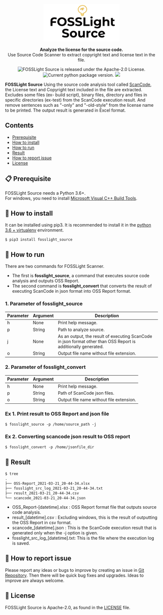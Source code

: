 <p align="center">
  <a href="https://github.com/LGE-OSS/fosslight_source">
    <img alt="fosslight" src="docs/img/fosslight_source.png">
  </a>
</p>
<p align="center">
  <strong>Analyze the license for the source code.</strong><br>
  Use Source Code Scanner to extract copyright text and license text in the file.
</p>

<p align="center">
    <img src="https://img.shields.io/badge/license-Apache--2.0-orange.svg" alt="FOSSLight Source is released under the Apache-2.0 License." />
    <img src="https://img.shields.io/badge/pypi-1.4.0-brightgreen.svg" alt="Current python package version." />
    <img src="https://img.shields.io/badge/python-3.6+-blue.svg" />
</p>

**FOSSLight Source** Using the source code analysis tool called [ScanCode][sc], the License text and Copyright text included in the file are extracted. Excludes some files (ex- build script), binary files, directory and files in specific directories (ex-test) from the ScanCode execution result. And remove sentences such as "-only" and "-old-style" from the license name to be printed. The output result is generated in Excel format.

[sc]: https://github.com/nexB/scancode-toolkit

## Contents

- [Prerequisite](#-prerequisite)
- [How to install](#-how-to-install)
- [How to run](#-how-to-run)
- [Result](#-result)
- [How to report issue](#-how-to-report-issue)
- [License](#-license)


## 📋 Prerequisite

FOSSLight Source needs a Python 3.6+.    
For windows, you need to install [Microsoft Visual C++ Build Tools][ms_build].

[ms_build]: https://visualstudio.microsoft.com/vs/older-downloads/

## 🎉 How to install

It can be installed using pip3. It is recommended to install it in the [python 3.6 + virtualenv](docs/Guide_virtualenv.md) environment.

```
$ pip3 install fosslight_source
```

## 🚀 How to run

There are two commands for FOSSLight Scanner. 
- The first is **fosslight_source**, a command that executes source code analysis and outputs OSS Report.
- The second command is **fosslight_convert** that converts the result of executing ScanCode in json format into OSS Report format.

### 1. Parameter of fosslight_source      
| Parameter  | Argument | Description |
| ------------- | ------------- | ------------- |
| h | None | Print help message. | 
| p | String | Path to analyze source. | 
| j | None | As an output, the result of executing ScanCode in json format other than OSS Report is additionally generated. | 
| o | String | Output file name without file extension. | 

### 2. Parameter of fosslight_convert      
| Parameter  | Argument | Description |
| ------------- | ------------- | ------------- |
| h | None | Print help message. | 
| p | String | Path of ScanCode json files. | 
| o | String | Output file name without file extension. | 
   

### Ex 1. Print result to OSS Report and json file
```
$ fosslight_source -p /home/source_path -j
```

### Ex 2. Converting scancode json result to OSS report
```
$ fosslight_convert -p /home/jsonfile_dir
```

## 📁 Result

```
$ tree
.
├── OSS-Report_2021-03-21_20-44-34.xlsx
├── fosslight_src_log_2021-03-21_20-44-34.txt
├── result_2021-03-21_20-44-34.csv
└── scancode_2021-03-21_20-44-34.json

```
- OSS_Report-[datetime].xlsx : OSS Report format file that outputs source code analysis.
- result_[datetime].csv : Excluding windows, this is the result of outputting the OSS Report in csv format.
- scancode_[datetime].json : This is the ScanCode execution result that is generated only when the -j option is given.
- fosslight_src_log_[datetime].txt: This is the file where the execution log is saved.


## 👏 How to report issue

Please report any ideas or bugs to improve by creating an issue in [Git Repository][repo]. Then there will be quick bug fixes and upgrades. Ideas to improve are always welcome.

[repo]: https://github.com/LGE-OSS/fosslight_source/issues

## 📄 License

FOSSLight Source is Apache-2.0, as found in the [LICENSE][l] file.

[l]: https://github.com/LGE-OSS/fosslight_source/blob/main/LICENSE
